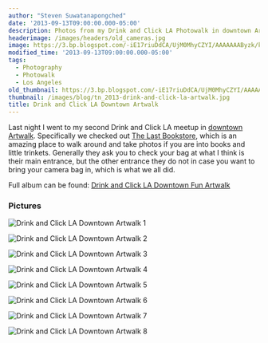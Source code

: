 ```yaml
---
author: "Steven Suwatanapongched"
date: '2013-09-13T09:00:00.000-05:00'
description: Photos from my Drink and Click LA Photowalk in downtown Artwalk.
headerimage: /images/headers/old_cameras.jpg
image: https://3.bp.blogspot.com/-iE17riuDdCA/UjM0MhyCZYI/AAAAAAAByzk/kgqHbG0vXVA/s800/2013-09-12-at-20-32-38.jpg
modified_time: '2013-09-13T09:00:00.000-05:00'
tags:
  - Photography
  - Photowalk
  - Los Angeles
old_thumbnail: https://3.bp.blogspot.com/-iE17riuDdCA/UjM0MhyCZYI/AAAAAAAByzk/kgqHbG0vXVA/s800/2013-09-12-at-20-32-38.jpg
thumbnail: /images/blog/tn_2013-drink-and-click-la-artwalk.jpg
title: Drink and Click LA Downtown Artwalk
---
```


Last night I went to my second Drink and Click LA meetup in [downtown Artwalk](https://downtownartwalk.org/). Specifically we checked out [The Last Bookstore](https://lastbookstorela.com/), which is an amazing place to walk around and take photos if you are into books and little trinkets. Generally they ask you to check your bag at what I think is their main entrance, but the other entrance they do not in case you want to bring your camera bag in, which is what we all did.

Full album can be found: [Drink and Click LA Downtown Fun Artwalk](https://www.facebook.com/media/set/?set=a.570173973047631.1073741834.408588035872893&type=3)

### Pictures

![Drink and Click LA Downtown Artwalk 1](/images/blog/2013-09-12-at-20-18-23.jpg)

![Drink and Click LA Downtown Artwalk 2](/images/blog/2013-09-12-at-20-30-58.jpg)

![Drink and Click LA Downtown Artwalk 3](/images/blog/2013-09-12-at-20-32-38.jpg)

![Drink and Click LA Downtown Artwalk 4](/images/blog/2013-09-12-at-20-42-22.jpg)

![Drink and Click LA Downtown Artwalk 5](/images/blog/2013-09-12-at-20-42-37.jpg)

![Drink and Click LA Downtown Artwalk 6](/images/blog/2013-09-12-at-20-59-53.jpg)

![Drink and Click LA Downtown Artwalk 7](/images/blog/2013-09-12-at-21-00-13.jpg)

![Drink and Click LA Downtown Artwalk 8](/images/blog/2013-09-12-at-21-05-40.jpg)